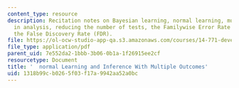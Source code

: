 ```yaml
---
content_type: resource
description: Recitation notes on Bayesian learning, normal learning, multiple outcomes
  in analysis, reducing the number of tests, the Familywise Error Rate (FWER), and
  the False Discovery Rate (FDR).
file: https://ol-ocw-studio-app-qa.s3.amazonaws.com/courses/14-771-development-economics-microeconomic-issues-and-policy-models-fall-2008/1318b99cb0265f03f17a9942aa52a0bc_rec8.pdf
file_type: application/pdf
parent_uid: 7e552da2-1bbb-3b06-0b1a-1f26915ee2cf
resourcetype: Document
title: '  normal Learning and Inference With Multiple Outcomes'
uid: 1318b99c-b026-5f03-f17a-9942aa52a0bc
---
```

